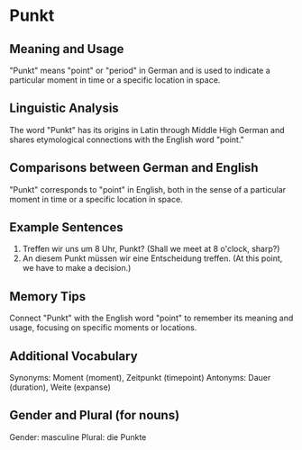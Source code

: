 # Punkt
## Meaning and Usage
"Punkt" means "point" or "period" in German and is used to indicate a particular moment in time or a specific location in space.
## Linguistic Analysis
The word "Punkt" has its origins in Latin through Middle High German and shares etymological connections with the English word "point."
## Comparisons between German and English
"Punkt" corresponds to "point" in English, both in the sense of a particular moment in time or a specific location in space.
## Example Sentences
1. Treffen wir uns um 8 Uhr, Punkt? (Shall we meet at 8 o'clock, sharp?)
2. An diesem Punkt müssen wir eine Entscheidung treffen. (At this point, we have to make a decision.)
## Memory Tips
Connect "Punkt" with the English word "point" to remember its meaning and usage, focusing on specific moments or locations.
## Additional Vocabulary
Synonyms: Moment (moment), Zeitpunkt (timepoint)
Antonyms: Dauer (duration), Weite (expanse)
## Gender and Plural (for nouns)
Gender: masculine
Plural: die Punkte